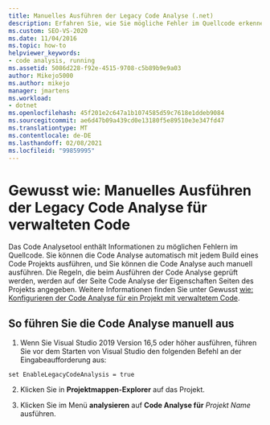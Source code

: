 ```yaml
---
title: Manuelles Ausführen der Legacy Code Analyse (.net)
description: Erfahren Sie, wie Sie mögliche Fehler im Quellcode erkennen. Weitere Informationen finden Sie unter Manuelles Ausführen von Legacy Code Analysen für verwalteten Code in Visual Studio.
ms.custom: SEO-VS-2020
ms.date: 11/04/2016
ms.topic: how-to
helpviewer_keywords:
- code analysis, running
ms.assetid: 5086d228-f92e-4515-9708-c5b89b9e9a03
author: Mikejo5000
ms.author: mikejo
manager: jmartens
ms.workload:
- dotnet
ms.openlocfilehash: 45f201e2c647a1b1074585d59c7618e1ddeb9084
ms.sourcegitcommit: ae6d47b09a439cd0e13180f5e89510e3e347fd47
ms.translationtype: MT
ms.contentlocale: de-DE
ms.lasthandoff: 02/08/2021
ms.locfileid: "99859995"
---
```

# <a name="how-to-run-legacy-code-analysis-manually-for-managed-code"></a>Gewusst wie: Manuelles Ausführen der Legacy Code Analyse für verwalteten Code

Das Code Analysetool enthält Informationen zu möglichen Fehlern im Quellcode. Sie können die Code Analyse automatisch mit jedem Build eines Code Projekts ausführen, und Sie können die Code Analyse auch manuell ausführen. Die Regeln, die beim Ausführen der Code Analyse geprüft werden, werden auf der Seite Code Analyse der Eigenschaften Seiten des Projekts angegeben. Weitere Informationen finden Sie unter Gewusst [wie: Konfigurieren der Code Analyse für ein Projekt mit verwaltetem Code](../code-quality/how-to-configure-code-analysis-for-a-managed-code-project.md).

## <a name="to-run-code-analysis-manually"></a>So führen Sie die Code Analyse manuell aus

1. Wenn Sie Visual Studio 2019 Version 16,5 oder höher ausführen, führen Sie vor dem Starten von Visual Studio den folgenden Befehl an der Eingabeaufforderung aus:

```
set EnableLegacyCodeAnalysis = true
```

2. Klicken Sie in **Projektmappen-Explorer** auf das Projekt.

3. Klicken Sie im Menü **analysieren** auf **Code Analyse für** *Projekt Name* ausführen.
